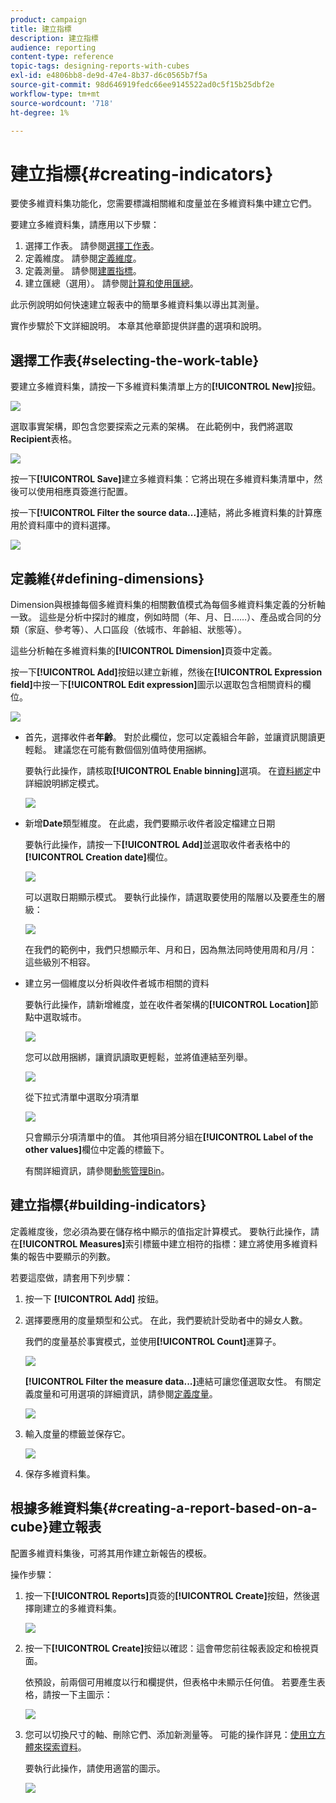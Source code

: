 ```yaml
---
product: campaign
title: 建立指標
description: 建立指標
audience: reporting
content-type: reference
topic-tags: designing-reports-with-cubes
exl-id: e4806bb8-de9d-47e4-8b37-d6c0565b7f5a
source-git-commit: 98d646919fedc66ee9145522ad0c5f15b25dbf2e
workflow-type: tm+mt
source-wordcount: '718'
ht-degree: 1%

---
```


# 建立指標{#creating-indicators}

要使多維資料集功能化，您需要標識相關維和度量並在多維資料集中建立它們。

要建立多維資料集，請應用以下步驟：

1. 選擇工作表。 請參閱[選擇工作表](#selecting-the-work-table)。
1. 定義維度。 請參閱[定義維度](#defining-dimensions)。
1. 定義測量。 請參閱[建置指標](#building-indicators)。
1. 建立匯總（選用）。 請參閱[計算和使用匯總](../../reporting/using/concepts-and-methodology.md#calculating-and-using-aggregates)。

此示例說明如何快速建立報表中的簡單多維資料集以導出其測量。

實作步驟於下文詳細說明。 本章其他章節提供詳盡的選項和說明。

## 選擇工作表{#selecting-the-work-table}

要建立多維資料集，請按一下多維資料集清單上方的&#x200B;**[!UICONTROL New]**&#x200B;按鈕。

![](assets/s_advuser_cube_create.png)

選取事實架構，即包含您要探索之元素的架構。 在此範例中，我們將選取&#x200B;**Recipient**&#x200B;表格。

![](assets/s_advuser_cube_wz_02.png)

按一下&#x200B;**[!UICONTROL Save]**&#x200B;建立多維資料集：它將出現在多維資料集清單中，然後可以使用相應頁簽進行配置。

按一下&#x200B;**[!UICONTROL Filter the source data...]**&#x200B;連結，將此多維資料集的計算應用於資料庫中的資料選擇。

![](assets/s_advuser_cube_wz_03.png)

## 定義維{#defining-dimensions}

Dimension與根據每個多維資料集的相關數值模式為每個多維資料集定義的分析軸一致。 這些是分析中探討的維度，例如時間（年、月、日……）、產品或合同的分類（家庭、參考等）、人口區段（依城市、年齡組、狀態等）。

這些分析軸在多維資料集的&#x200B;**[!UICONTROL Dimension]**&#x200B;頁簽中定義。

按一下&#x200B;**[!UICONTROL Add]**&#x200B;按鈕以建立新維，然後在&#x200B;**[!UICONTROL Expression field]**&#x200B;中按一下&#x200B;**[!UICONTROL Edit expression]**&#x200B;圖示以選取包含相關資料的欄位。

![](assets/s_advuser_cube_wz_04.png)

* 首先，選擇收件者&#x200B;**年齡**。 對於此欄位，您可以定義組合年齡，並讓資訊閱讀更輕鬆。 建議您在可能有數個個別值時使用捆綁。

   要執行此操作，請核取&#x200B;**[!UICONTROL Enable binning]**&#x200B;選項。 在[資料綁定](../../reporting/using/concepts-and-methodology.md#data-binning)中詳細說明綁定模式。

   ![](assets/s_advuser_cube_wz_05.png)

* 新增&#x200B;**Date**&#x200B;類型維度。 在此處，我們要顯示收件者設定檔建立日期

   要執行此操作，請按一下&#x200B;**[!UICONTROL Add]**&#x200B;並選取收件者表格中的&#x200B;**[!UICONTROL Creation date]**&#x200B;欄位。

   ![](assets/s_advuser_cube_wz_06.png)

   可以選取日期顯示模式。 要執行此操作，請選取要使用的階層以及要產生的層級：

   ![](assets/s_advuser_cube_wz_07.png)

   在我們的範例中，我們只想顯示年、月和日，因為無法同時使用周和月/月：這些級別不相容。

* 建立另一個維度以分析與收件者城市相關的資料

   要執行此操作，請新增維度，並在收件者架構的&#x200B;**[!UICONTROL Location]**&#x200B;節點中選取城市。

   ![](assets/s_advuser_cube_wz_08.png)

   您可以啟用捆綁，讓資訊讀取更輕鬆，並將值連結至列舉。

   ![](assets/s_advuser_cube_wz_09.png)

   從下拉式清單中選取分項清單

   ![](assets/s_advuser_cube_wz_10.png)

   只會顯示分項清單中的值。 其他項目將分組在&#x200B;**[!UICONTROL Label of the other values]**&#x200B;欄位中定義的標籤下。

   有關詳細資訊，請參閱[動態管理Bin](../../reporting/using/concepts-and-methodology.md#dynamically-managing-bins)。

## 建立指標{#building-indicators}

定義維度後，您必須為要在儲存格中顯示的值指定計算模式。 要執行此操作，請在&#x200B;**[!UICONTROL Measures]**&#x200B;索引標籤中建立相符的指標：建立將使用多維資料集的報告中要顯示的列數。

若要這麼做，請套用下列步驟：

1. 按一下 **[!UICONTROL Add]** 按鈕。
1. 選擇要應用的度量類型和公式。 在此，我們要統計受助者中的婦女人數。

   我們的度量基於事實模式，並使用&#x200B;**[!UICONTROL Count]**&#x200B;運算子。

   ![](assets/s_advuser_cube_wz_11.png)

   **[!UICONTROL Filter the measure data...]**&#x200B;連結可讓您僅選取女性。 有關定義度量和可用選項的詳細資訊，請參閱[定義度量](../../reporting/using/concepts-and-methodology.md#defining-measures)。

   ![](assets/s_advuser_cube_wz_12.png)

1. 輸入度量的標籤並保存它。

   ![](assets/s_advuser_cube_wz_13.png)

1. 保存多維資料集。

## 根據多維資料集{#creating-a-report-based-on-a-cube}建立報表

配置多維資料集後，可將其用作建立新報告的模板。

操作步驟：

1. 按一下&#x200B;**[!UICONTROL Reports]**&#x200B;頁簽的&#x200B;**[!UICONTROL Create]**&#x200B;按鈕，然後選擇剛建立的多維資料集。

   ![](assets/s_advuser_cube_wz_14.png)

1. 按一下&#x200B;**[!UICONTROL Create]**&#x200B;按鈕以確認：這會帶您前往報表設定和檢視頁面。

   依預設，前兩個可用維度以行和欄提供，但表格中未顯示任何值。 若要產生表格，請按一下主圖示：

   ![](assets/s_advuser_cube_wz_15.png)

1. 您可以切換尺寸的軸、刪除它們、添加新測量等。 可能的操作詳見：[使用立方體來探索資料](../../reporting/using/using-cubes-to-explore-data.md)。

   要執行此操作，請使用適當的圖示。

   ![](assets/s_advuser_cube_wz_16.png)
